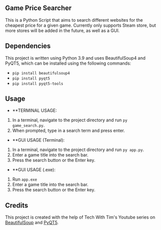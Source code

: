 ## Game Price Searcher
This is a Python Script that aims to search different websites for the cheapest price for a given game. Currently only supports Steam store, but more stores will be added in the future, as well as a GUI.

## Dependencies
This project is written using Python 3.9 and uses BeautifulSoup4 and PyQT5, which can be installed using the following commands:
- `pip install beautifulsoup4`
- `pip install pyqt5`
- `pip install pyqt5-tools`

## Usage
- **TERMINAL USAGE:
1. In a terminal, navigate to the project directory and run `py game_search.py`.
2. When prompted, type in a search term and press enter.

- **GUI USAGE (Terminal):
1. In a terminal, navigate to the project directory and run `py app.py`.
2. Enter a game title into the search bar.
3. Press the search button or the Enter key.

- **GUI USAGE (.exe):
1. Run `app.exe`
2. Enter a game title into the search bar.
3. Press the search button or the Enter key.

## Credits
This project is created with the help of Tech With Tim's Youtube series on [BeautifulSoup](https://youtube.com/playlist?list=PLzMcBGfZo4-lSq2IDrA6vpZEV92AmQfJK)
and [PyQT5](https://youtube.com/playlist?list=PLzMcBGfZo4-lB8MZfHPLTEHO9zJDDLpYj).
